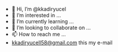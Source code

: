 - 👋 Hi, I’m @kkadiryucel
- 👀 I’m interested in ...
- 🌱 I’m currently learning ...
- 💞️ I’m looking to collaborate on ...
- 📫 How to reach me ...
- kkadiryucell58@gmail.com this my e-mail
<!---
kkadiryucel/kkadiryucel is a ✨ special ✨ repository because its `README.md` (this file) appears on your GitHub profile.
You can click the Preview link to take a look at your changes.
--->
